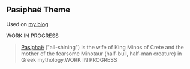 ## Pasiphaë Theme

Used on [my blog](https://blog.nynxz.com)

WORK IN PROGRESS

> [Pasiphaë](https://www.worldhistory.org/Pasiphae/) ("all-shining") is the wife of King Minos of Crete and the mother of the fearsome Minotaur (half-bull, half-man creature) in Greek mythology.WORK IN PROGRESS
